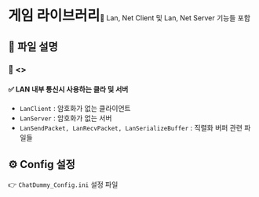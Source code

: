 <h1 style="display:inline">게임 라이브러리</h1>🔸 Lan, Net Client 및 Lan, Net Server 기능들 포함

## 📂 파일 설명
### 📄 <<LanNetwork>>
  #### ✅ LAN 내부 통신시 사용하는 클라 및 서버
- `LanClient` : 암호화가 없는 클라이언트
- `LanServer` : 암호화가 없는 서버
- `LanSendPacket, LanRecvPacket, LanSerializeBuffer` : 직렬화 버퍼 관련 파일들

## ⚙️ Config 설정
👉 `ChatDummy_Config.ini` 설정 파일

